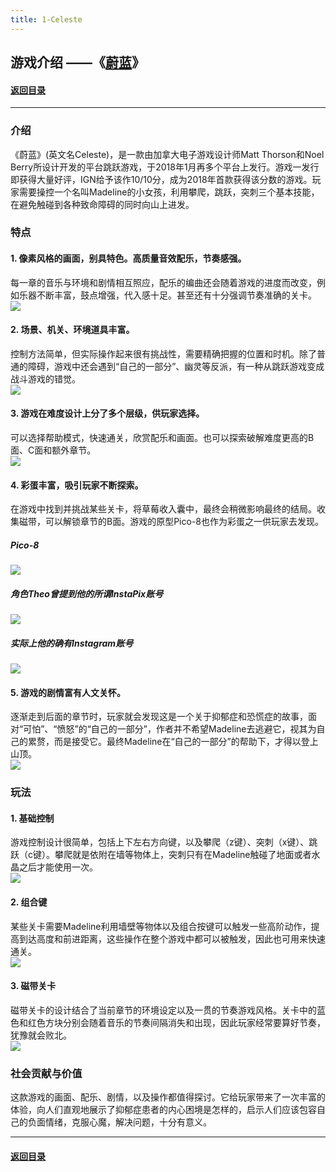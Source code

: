 ```yaml
---
title: 1-Celeste
---
```


## 游戏介绍 ——《[蔚蓝](http://www.celestegame.com/)》
#### [返回目录](../Unity3dLearning-Catalog)
---
### 介绍
《蔚蓝》(英文名Celeste)，是一款由加拿大电子游戏设计师Matt Thorson和Noel Berry所设计开发的平台跳跃游戏，于2018年1月再多个平台上发行。游戏一发行即获得大量好评，IGN给予该作10/10分，成为2018年首款获得该分数的游戏。玩家需要操控一个名叫Madeline的小女孩，利用攀爬，跳跃，突刺三个基本技能，在避免触碰到各种致命障碍的同时向山上进发。

### 特点
#### 1. 像素风格的画面，别具特色。高质量音效配乐，节奏感强。
每一章的音乐与环境和剧情相互照应，配乐的编曲还会随着游戏的进度而改变，例如乐器不断丰富，鼓点增强，代入感十足。甚至还有十分强调节奏准确的关卡。  
![](1-images/wind.jpg)  

#### 2. 场景、机关、环境道具丰富。
控制方法简单，但实际操作起来很有挑战性，需要精确把握的位置和时机。除了普通的障碍，游戏中还会遇到“自己的一部分”、幽灵等反派，有一种从跳跃游戏变成战斗游戏的错觉。  
![](1-images/anotherMe.jpg)

#### 3. 游戏在难度设计上分了多个层级，供玩家选择。  
可以选择帮助模式，快速通关，欣赏配乐和画面。也可以探索破解难度更高的B面、C面和额外章节。  
![](1-images/bSide.jpg)

#### 4. 彩蛋丰富，吸引玩家不断探索。  
在游戏中找到并挑战某些关卡，将草莓收入囊中，最终会稍微影响最终的结局。收集磁带，可以解锁章节的B面。游戏的原型Pico-8也作为彩蛋之一供玩家去发现。   
##### Pico-8  
![](1-images/egg.jpg)  
##### 角色Theo曾提到他的所谓InstaPix账号  
![](1-images/egg2.jpg)  
##### 实际上他的确有Instagram账号  
![](1-images/ins.jpg)  

#### 5. 游戏的剧情富有人文关怀。  
逐渐走到后面的章节时，玩家就会发现这是一个关于抑郁症和恐慌症的故事，面对“可怕”、“愤怒”的“自己的一部分”，作者并不希望Madeline去逃避它，视其为自己的累赘，而是接受它。最终Madeline在“自己的一部分”的帮助下，才得以登上山顶。  
![](1-images/embrace.jpg)

### 玩法
#### 1. 基础控制
游戏控制设计很简单，包括上下左右方向键，以及攀爬（z键）、突刺（x键）、跳跃（c键）。攀爬就是依附在墙等物体上，突刺只有在Madeline触碰了地面或者水晶之后才能使用一次。  
![](1-images/x.jpg)

#### 2. 组合键
某些关卡需要Madeline利用墙壁等物体以及组合按键可以触发一些高阶动作，提高到达高度和前进距离，这些操作在整个游戏中都可以被触发，因此也可用来快速通关。  
![](1-images/combination.jpg)

#### 3. 磁带关卡  
磁带关卡的设计结合了当前章节的环境设定以及一贯的节奏游戏风格。关卡中的蓝色和红色方块分别会随着音乐的节奏间隔消失和出现，因此玩家经常要算好节奏，犹豫就会败北。  
![](1-images/tape.jpg)

### 社会贡献与价值
这款游戏的画面、配乐、剧情，以及操作都值得探讨。它给玩家带来了一次丰富的体验，向人们直观地展示了抑郁症患者的内心困境是怎样的，启示人们应该包容自己的负面情绪，克服心魔，解决问题，十分有意义。

---
#### [返回目录](../Unity3dLearning-Catalog)